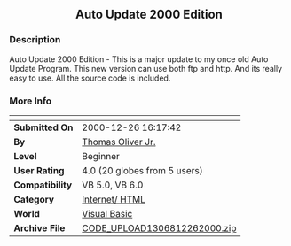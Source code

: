 ﻿<div align="center">

## Auto Update 2000 Edition


</div>

### Description

Auto Update 2000 Edition - This is a major update to my once old Auto Update Program. This new version can use both ftp and http. And its really easy to use. All the source code is included.
 
### More Info
 


<span>             |<span>
---                |---
**Submitted On**   |2000-12-26 16:17:42
**By**             |[Thomas Oliver Jr\.](https://github.com/Planet-Source-Code/PSCIndex/blob/master/ByAuthor/thomas-oliver-jr.md)
**Level**          |Beginner
**User Rating**    |4.0 (20 globes from 5 users)
**Compatibility**  |VB 5\.0, VB 6\.0
**Category**       |[Internet/ HTML](https://github.com/Planet-Source-Code/PSCIndex/blob/master/ByCategory/internet-html__1-34.md)
**World**          |[Visual Basic](https://github.com/Planet-Source-Code/PSCIndex/blob/master/ByWorld/visual-basic.md)
**Archive File**   |[CODE\_UPLOAD1306812262000\.zip](https://github.com/Planet-Source-Code/thomas-oliver-jr-auto-update-2000-edition__1-5893/archive/master.zip)








